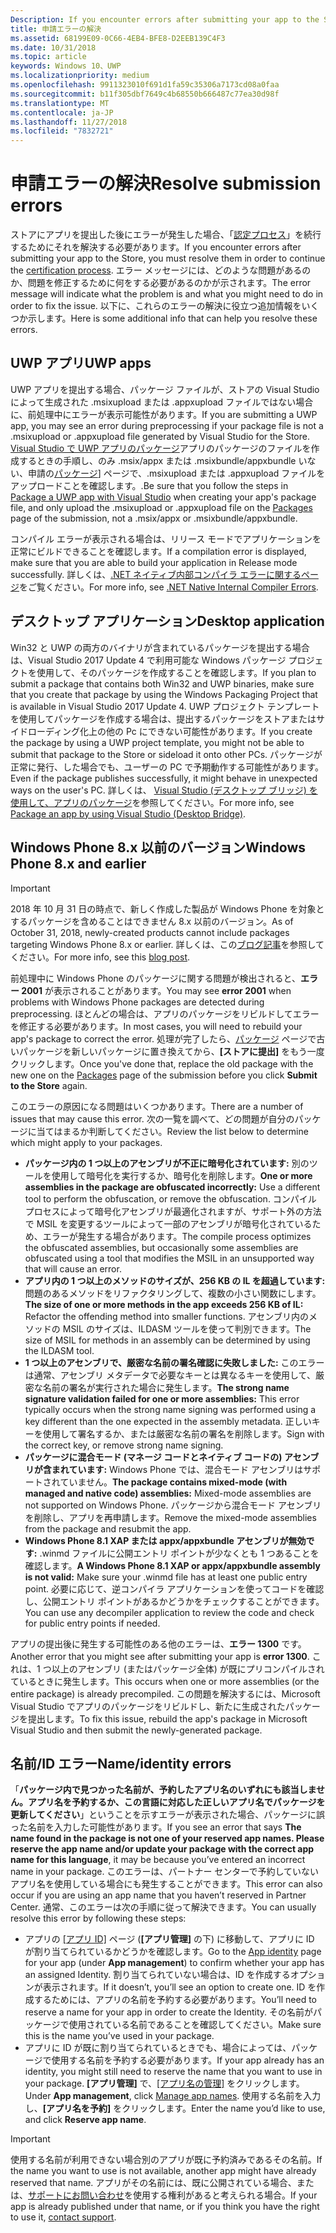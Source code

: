 ```yaml
---
Description: If you encounter errors after submitting your app to the Store, you must resolve them in order to continue the certification process.
title: 申請エラーの解決
ms.assetid: 68199E09-0C66-4EB4-BFE8-D2EEB139C4F3
ms.date: 10/31/2018
ms.topic: article
keywords: Windows 10、UWP
ms.localizationpriority: medium
ms.openlocfilehash: 9911323010f691d1fa59c35306a7173cd08a0faa
ms.sourcegitcommit: b11f305dbf7649c4b68550b666487c77ea30d98f
ms.translationtype: MT
ms.contentlocale: ja-JP
ms.lasthandoff: 11/27/2018
ms.locfileid: "7832721"
---
```

# <a name="resolve-submission-errors"></a><span data-ttu-id="6a99f-103">申請エラーの解決</span><span class="sxs-lookup"><span data-stu-id="6a99f-103">Resolve submission errors</span></span>

<span data-ttu-id="6a99f-104">ストアにアプリを提出した後にエラーが発生した場合、「[認定プロセス](the-app-certification-process.md)」を続行するためにそれを解決する必要があります。</span><span class="sxs-lookup"><span data-stu-id="6a99f-104">If you encounter errors after submitting your app to the Store, you must resolve them in order to continue the [certification process](the-app-certification-process.md).</span></span> <span data-ttu-id="6a99f-105">エラー メッセージには、どのような問題があるのか、問題を修正するために何をする必要があるのかが示されます。</span><span class="sxs-lookup"><span data-stu-id="6a99f-105">The error message will indicate what the problem is and what you might need to do in order to fix the issue.</span></span> <span data-ttu-id="6a99f-106">以下に、これらのエラーの解決に役立つ追加情報をいくつか示します。</span><span class="sxs-lookup"><span data-stu-id="6a99f-106">Here is some additional info that can help you resolve these errors.</span></span>

## <a name="uwp-apps"></a><span data-ttu-id="6a99f-107">UWP アプリ</span><span class="sxs-lookup"><span data-stu-id="6a99f-107">UWP apps</span></span>

<span data-ttu-id="6a99f-108">UWP アプリを提出する場合、パッケージ ファイルが、ストアの Visual Studio によって生成された .msixupload または .appxupload ファイルではない場合に、前処理中にエラーが表示可能性があります。</span><span class="sxs-lookup"><span data-stu-id="6a99f-108">If you are submitting a UWP app, you may see an error during preprocessing if your package file is not a .msixupload or .appxupload file generated by Visual Studio for the Store.</span></span> <span data-ttu-id="6a99f-109">[Visual Studio で UWP アプリのパッケージ](../packaging/packaging-uwp-apps.md)アプリのパッケージのファイルを作成するときの手順し、のみ .msix/appx または .msixbundle/appxbundle いない、申請の[パッケージ](upload-app-packages.md)] ページで、.msixupload または .appxupload ファイルをアップロードことを確認します。.</span><span class="sxs-lookup"><span data-stu-id="6a99f-109">Be sure that you follow the steps in [Package a UWP app with Visual Studio](../packaging/packaging-uwp-apps.md) when creating your app's package file, and only upload the .msixupload or .appxupload file on the [Packages](upload-app-packages.md) page of the submission, not a .msix/appx or .msixbundle/appxbundle.</span></span>

<span data-ttu-id="6a99f-110">コンパイル エラーが表示される場合は、リリース モードでアプリケーションを正常にビルドできることを確認します。</span><span class="sxs-lookup"><span data-stu-id="6a99f-110">If a compilation error is displayed, make sure that you are able to build your application in Release mode successfully.</span></span> <span data-ttu-id="6a99f-111">詳しくは、[.NET ネイティブ内部コンパイラ エラーに関するページ](http://go.microsoft.com/fwlink/p/?LinkID=613098)をご覧ください。</span><span class="sxs-lookup"><span data-stu-id="6a99f-111">For more info, see [.NET Native Internal Compiler Errors](http://go.microsoft.com/fwlink/p/?LinkID=613098).</span></span>

## <a name="desktop-application"></a><span data-ttu-id="6a99f-112">デスクトップ アプリケーション</span><span class="sxs-lookup"><span data-stu-id="6a99f-112">Desktop application</span></span>

<span data-ttu-id="6a99f-113">Win32 と UWP の両方のバイナリが含まれているパッケージを提出する場合は、Visual Studio 2017 Update 4 で利用可能な Windows パッケージ プロジェクトを使用して、そのパッケージを作成することを確認します。</span><span class="sxs-lookup"><span data-stu-id="6a99f-113">If you plan to submit a package that contains both Win32 and UWP binaries, make sure that you create that package by using the Windows Packaging Project that is available in Visual Studio 2017 Update 4.</span></span> <span data-ttu-id="6a99f-114">UWP プロジェクト テンプレートを使用してパッケージを作成する場合は、提出するパッケージをストアまたはサイドローディング化上の他の Pc にできない可能性があります。</span><span class="sxs-lookup"><span data-stu-id="6a99f-114">If you create the package by using a UWP project template, you might not be able to submit that package to the Store or sideload it onto other PCs.</span></span> <span data-ttu-id="6a99f-115">パッケージが正常に発行、した場合でも、ユーザーの PC で予期動作する可能性があります。</span><span class="sxs-lookup"><span data-stu-id="6a99f-115">Even if the package publishes successfully, it might behave in unexpected ways on the user's PC.</span></span> <span data-ttu-id="6a99f-116">詳しくは、 [Visual Studio (デスクトップ ブリッジ) を使用して、アプリのパッケージ]( https://docs.microsoft.com/windows/uwp/porting/desktop-to-uwp-packaging-dot-net)を参照してください。</span><span class="sxs-lookup"><span data-stu-id="6a99f-116">For more info, see [Package an app by using Visual Studio (Desktop Bridge)]( https://docs.microsoft.com/windows/uwp/porting/desktop-to-uwp-packaging-dot-net).</span></span>

## <a name="windows-phone-8x-and-earlier"></a><span data-ttu-id="6a99f-117">Windows Phone 8.x 以前のバージョン</span><span class="sxs-lookup"><span data-stu-id="6a99f-117">Windows Phone 8.x and earlier</span></span>

> [!IMPORTANT]
> <span data-ttu-id="6a99f-118">2018 年 10 月 31 日の時点で、新しく作成した製品が Windows Phone を対象とするパッケージを含めることはできません 8.x 以前のバージョン。</span><span class="sxs-lookup"><span data-stu-id="6a99f-118">As of October 31, 2018, newly-created products cannot include packages targeting Windows Phone 8.x or earlier.</span></span> <span data-ttu-id="6a99f-119">詳しくは、この[ブログ記事](https://blogs.windows.com/buildingapps/2018/08/20/important-dates-regarding-apps-with-windows-phone-8-x-and-earlier-and-windows-8-8-1-packages-submitted-to-microsoft-store/#SzKghBbqDMlmAO4c.97)を参照してください。</span><span class="sxs-lookup"><span data-stu-id="6a99f-119">For more info, see this [blog post](https://blogs.windows.com/buildingapps/2018/08/20/important-dates-regarding-apps-with-windows-phone-8-x-and-earlier-and-windows-8-8-1-packages-submitted-to-microsoft-store/#SzKghBbqDMlmAO4c.97).</span></span>

<span data-ttu-id="6a99f-120">前処理中に Windows Phone のパッケージに関する問題が検出されると、**エラー 2001** が表示されることがあります。</span><span class="sxs-lookup"><span data-stu-id="6a99f-120">You may see **error 2001** when problems with Windows Phone packages are detected during preprocessing.</span></span> <span data-ttu-id="6a99f-121">ほとんどの場合は、アプリのパッケージをリビルドしてエラーを修正する必要があります。</span><span class="sxs-lookup"><span data-stu-id="6a99f-121">In most cases, you will need to rebuild your app's package to correct the error.</span></span> <span data-ttu-id="6a99f-122">処理が完了したら、[パッケージ](upload-app-packages.md) ページで古いパッケージを新しいパッケージに置き換えてから、**[ストアに提出]** をもう一度クリックします。</span><span class="sxs-lookup"><span data-stu-id="6a99f-122">Once you've done that, replace the old package with the new one on the [Packages](upload-app-packages.md) page of the submission before you click **Submit to the Store** again.</span></span>

<span data-ttu-id="6a99f-123">このエラーの原因になる問題はいくつかあります。</span><span class="sxs-lookup"><span data-stu-id="6a99f-123">There are a number of issues that may cause this error.</span></span> <span data-ttu-id="6a99f-124">次の一覧を調べて、どの問題が自分のパッケージに当てはまるか判断してください。</span><span class="sxs-lookup"><span data-stu-id="6a99f-124">Review the list below to determine which might apply to your packages.</span></span>

-   <span data-ttu-id="6a99f-125">**パッケージ内の 1 つ以上のアセンブリが不正に暗号化されています:** 別のツールを使用して暗号化を実行するか、暗号化を削除します。</span><span class="sxs-lookup"><span data-stu-id="6a99f-125">**One or more assemblies in the package are obfuscated incorrectly:** Use a different tool to perform the obfuscation, or remove the obfuscation.</span></span> <span data-ttu-id="6a99f-126">コンパイル プロセスによって暗号化アセンブリが最適化されますが、サポート外の方法で MSIL を変更するツールによって一部のアセンブリが暗号化されているため、エラーが発生する場合があります。</span><span class="sxs-lookup"><span data-stu-id="6a99f-126">The compile process optimizes the obfuscated assemblies, but occasionally some assemblies are obfuscated using a tool that modifies the MSIL in an unsupported way that will cause an error.</span></span>
-   <span data-ttu-id="6a99f-127">**アプリ内の 1 つ以上のメソッドのサイズが、256 KB の IL を超過しています:** 問題のあるメソッドをリファクタリングして、複数の小さい関数にします。</span><span class="sxs-lookup"><span data-stu-id="6a99f-127">**The size of one or more methods in the app exceeds 256 KB of IL:** Refactor the offending method into smaller functions.</span></span> <span data-ttu-id="6a99f-128">アセンブリ内のメソッドの MSIL のサイズは、ILDASM ツールを使って判別できます。</span><span class="sxs-lookup"><span data-stu-id="6a99f-128">The size of MSIL for methods in an assembly can be determined by using the ILDASM tool.</span></span>
-   <span data-ttu-id="6a99f-129">**1 つ以上のアセンブリで、厳密な名前の署名確認に失敗しました:** このエラーは通常、アセンブリ メタデータで必要なキーとは異なるキーを使用して、厳密な名前の署名が実行された場合に発生します。</span><span class="sxs-lookup"><span data-stu-id="6a99f-129">**The strong name signature validation failed for one or more assemblies:** This error typically occurs when the strong name signing was performed using a key different than the one expected in the assembly metadata.</span></span> <span data-ttu-id="6a99f-130">正しいキーを使用して署名するか、または厳密な名前の署名を削除します。</span><span class="sxs-lookup"><span data-stu-id="6a99f-130">Sign with the correct key, or remove strong name signing.</span></span>
-   <span data-ttu-id="6a99f-131">**パッケージに混合モード (マネージ コードとネイティブ コードの) アセンブリが含まれています:** Windows Phone では、混合モード アセンブリはサポートされていません。</span><span class="sxs-lookup"><span data-stu-id="6a99f-131">**The package contains mixed-mode (with managed and native code) assemblies:** Mixed-mode assemblies are not supported on Windows Phone.</span></span> <span data-ttu-id="6a99f-132">パッケージから混合モード アセンブリを削除し、アプリを再申請します。</span><span class="sxs-lookup"><span data-stu-id="6a99f-132">Remove the mixed-mode assemblies from the package and resubmit the app.</span></span>
-   <span data-ttu-id="6a99f-133">**Windows Phone 8.1 XAP または appx/appxbundle アセンブリが無効です:** .winmd ファイルに公開エントリ ポイントが少なくとも 1 つあることを確認します。</span><span class="sxs-lookup"><span data-stu-id="6a99f-133">**A Windows Phone 8.1 XAP or appx/appxbundle assembly is not valid:** Make sure your .winmd file has at least one public entry point.</span></span> <span data-ttu-id="6a99f-134">必要に応じて、逆コンパイラ アプリケーションを使ってコードを確認し、公開エントリ ポイントがあるかどうかをチェックすることができます。</span><span class="sxs-lookup"><span data-stu-id="6a99f-134">You can use any decompiler application to review the code and check for public entry points if needed.</span></span>

<span data-ttu-id="6a99f-135">アプリの提出後に発生する可能性のある他のエラーは、**エラー 1300** です。</span><span class="sxs-lookup"><span data-stu-id="6a99f-135">Another error that you might see after submitting your app is **error 1300**.</span></span> <span data-ttu-id="6a99f-136">これは、1 つ以上のアセンブリ (またはパッケージ全体) が既にプリコンパイルされているときに発生します。</span><span class="sxs-lookup"><span data-stu-id="6a99f-136">This occurs when one or more assemblies (or the entire package) is already precompiled.</span></span> <span data-ttu-id="6a99f-137">この問題を解決するには、Microsoft Visual Studio でアプリのパッケージをリビルドし、新たに生成されたパッケージを提出します。</span><span class="sxs-lookup"><span data-stu-id="6a99f-137">To fix this issue, rebuild the app's package in Microsoft Visual Studio and then submit the newly-generated package.</span></span>

## <a name="nameidentity-errors"></a><span data-ttu-id="6a99f-138">名前/ID エラー</span><span class="sxs-lookup"><span data-stu-id="6a99f-138">Name/identity errors</span></span>

<span data-ttu-id="6a99f-139">「**パッケージ内で見つかった名前が、予約したアプリ名のいずれにも該当しません。アプリ名を予約するか、この言語に対応した正しいアプリ名でパッケージを更新してください**」ということを示すエラーが表示された場合、パッケージに誤った名前を入力した可能性があります。</span><span class="sxs-lookup"><span data-stu-id="6a99f-139">If you see an error that says **The name found in the package is not one of your reserved app names. Please reserve the app name and/or update your package with the correct app name for this language**, it may be because you’ve entered an incorrect name in your package.</span></span> <span data-ttu-id="6a99f-140">このエラーは、パートナー センターで予約していないアプリ名を使用している場合にも発生することができます。</span><span class="sxs-lookup"><span data-stu-id="6a99f-140">This error can also occur if you are using an app name that you haven’t reserved in Partner Center.</span></span> <span data-ttu-id="6a99f-141">通常、このエラーは次の手順に従って解決できます。</span><span class="sxs-lookup"><span data-stu-id="6a99f-141">You can usually resolve this error by following these steps:</span></span>

- <span data-ttu-id="6a99f-142">アプリの [[アプリ ID]](view-app-identity-details.md) ページ (**[アプリ管理]** の下) に移動して、アプリに ID が割り当てられているかどうかを確認します。</span><span class="sxs-lookup"><span data-stu-id="6a99f-142">Go to the [App identity](view-app-identity-details.md) page for your app (under **App management**) to confirm whether your app has an assigned Identity.</span></span> <span data-ttu-id="6a99f-143">割り当てられていない場合は、ID を作成するオプションが表示されます。</span><span class="sxs-lookup"><span data-stu-id="6a99f-143">If it doesn’t, you’ll see an option to create one.</span></span> <span data-ttu-id="6a99f-144">ID を作成するためには、アプリの名前を予約する必要があります。</span><span class="sxs-lookup"><span data-stu-id="6a99f-144">You’ll need to reserve a name for your app in order to create the Identity.</span></span> <span data-ttu-id="6a99f-145">その名前がパッケージで使用されている名前であることを確認してください。</span><span class="sxs-lookup"><span data-stu-id="6a99f-145">Make sure this is the name you’ve used in your package.</span></span>
- <span data-ttu-id="6a99f-146">アプリに ID が既に割り当てられているときでも、場合によっては、パッケージで使用する名前を予約する必要があります。</span><span class="sxs-lookup"><span data-stu-id="6a99f-146">If your app already has an identity, you might still need to reserve the name that you want to use in your package.</span></span> <span data-ttu-id="6a99f-147">**[アプリ管理]** で、[[アプリ名の管理]](manage-app-names.md) をクリックします。</span><span class="sxs-lookup"><span data-stu-id="6a99f-147">Under **App management**, click [Manage app names](manage-app-names.md).</span></span> <span data-ttu-id="6a99f-148">使用する名前を入力し、**[アプリ名を予約]** をクリックします。</span><span class="sxs-lookup"><span data-stu-id="6a99f-148">Enter the name you’d like to use, and click **Reserve app name**.</span></span>

> [!IMPORTANT]
>  <span data-ttu-id="6a99f-149">使用する名前が利用できない場合別のアプリが既に予約済みであるその名前。</span><span class="sxs-lookup"><span data-stu-id="6a99f-149">If the name you want to use is not available, another app might have already reserved that name.</span></span> <span data-ttu-id="6a99f-150">アプリがその名前には、既に公開されている場合、または、[サポートにお問い合わせ](https://go.microsoft.com/fwlink/p/?LinkId=331509)を使用する権利があると考えられる場合。</span><span class="sxs-lookup"><span data-stu-id="6a99f-150">If your app is already published under that name, or if you think you have the right to use it, [contact support](https://go.microsoft.com/fwlink/p/?LinkId=331509).</span></span>  

 

 




